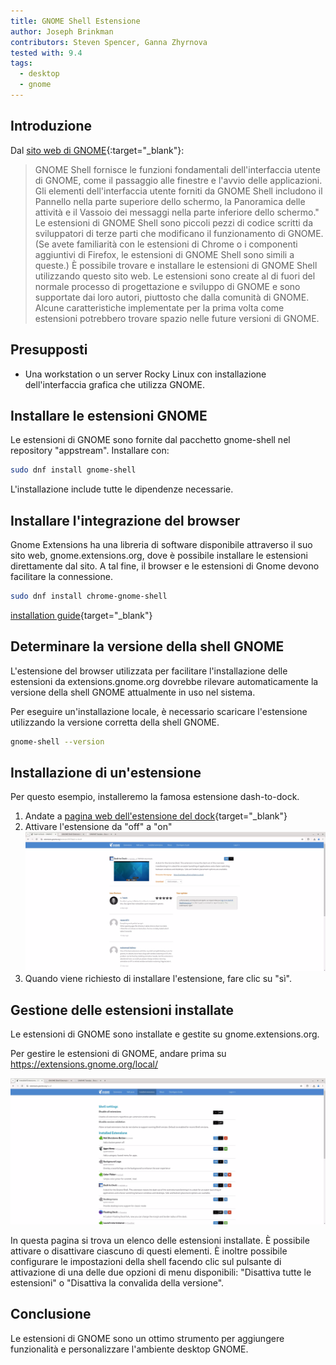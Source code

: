 ```yaml
---
title: GNOME Shell Estensione
author: Joseph Brinkman
contributors: Steven Spencer, Ganna Zhyrnova
tested with: 9.4
tags:
  - desktop
  - gnome
---
```


## Introduzione

Dal [sito web di GNOME](https://extensions.gnome.org/about/){:target="_blank"}:

> GNOME Shell fornisce le funzioni fondamentali dell'interfaccia utente di GNOME, come il passaggio alle finestre e l'avvio delle applicazioni. Gli elementi dell'interfaccia utente forniti da GNOME Shell includono il Pannello nella parte superiore dello schermo, la Panoramica delle attività e il Vassoio dei messaggi nella parte inferiore dello schermo."
> Le estensioni di GNOME Shell sono piccoli pezzi di codice scritti da sviluppatori di terze parti che modificano il funzionamento di GNOME. (Se avete familiarità con le estensioni di Chrome o i componenti aggiuntivi di Firefox, le estensioni di GNOME Shell sono simili a queste.) È possibile trovare e installare le estensioni di GNOME Shell utilizzando questo sito web.
> Le estensioni sono create al di fuori del normale processo di progettazione e sviluppo di GNOME e sono supportate dai loro autori, piuttosto che dalla comunità di GNOME. Alcune caratteristiche implementate per la prima volta come estensioni potrebbero trovare spazio nelle future versioni di GNOME.

## Presupposti

- Una workstation o un server Rocky Linux con installazione dell'interfaccia grafica che utilizza GNOME.

## Installare le estensioni GNOME

Le estensioni di GNOME sono fornite dal pacchetto gnome-shell nel repository "appstream". Installare con:

```bash
sudo dnf install gnome-shell
```

L'installazione include tutte le dipendenze necessarie.

## Installare l'integrazione del browser

Gnome Extensions ha una libreria di software disponibile attraverso il suo sito web, gnome.extensions.org, dove è possibile installare le estensioni direttamente dal sito. A tal fine, il browser e le estensioni di Gnome devono facilitare la connessione.

```bash
sudo dnf install chrome-gnome-shell
```

[installation guide](https://gnome.pages.gitlab.gnome.org/gnome-browser-integration/pages/installation-guide.html){target="_blank"}

## Determinare la versione della shell GNOME

L'estensione del browser utilizzata per facilitare l'installazione delle estensioni da extensions.gnome.org dovrebbe rilevare automaticamente la versione della shell GNOME attualmente in uso nel sistema.

Per eseguire un'installazione locale, è necessario scaricare l'estensione utilizzando la versione corretta della shell GNOME.

```bash
gnome-shell --version
```

## Installazione di un'estensione

Per questo esempio, installeremo la famosa estensione dash-to-dock.

1. Andate a [pagina web dell'estensione del dock](https://extensions.gnome.org/extension/307/dash-to-dock/){target="_blank"}
2. Attivare l'estensione da "off" a "on" ![Attivare l'estensione](images/gnome_extensions_images/gnome-shell-extensions-toggle-btn.webp)
3. Quando viene richiesto di installare l'estensione, fare clic su "sì".

## Gestione delle estensioni installate

Le estensioni di GNOME sono installate e gestite su gnome.extensions.org.

Per gestire le estensioni di GNOME, andare prima su <https://extensions.gnome.org/local/>

![Manage GNOME extensions](images/gnome_extensions_images/gnome-shell-installed-extensions.webp)

In questa pagina si trova un elenco delle estensioni installate. È possibile attivare o disattivare ciascuno di questi elementi. È inoltre possibile configurare le impostazioni della shell facendo clic sul pulsante di attivazione di una delle due opzioni di menu disponibili: "Disattiva tutte le estensioni" o "Disattiva la convalida della versione".

## Conclusione

Le estensioni di GNOME sono un ottimo strumento per aggiungere funzionalità e personalizzare l'ambiente desktop GNOME.
